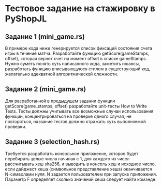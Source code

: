 # Тестовое задание на стажировку в PyShopJL

## Задание 1 (mini_game.rs)

В примере кода ниже генерируется список фиксаций состояния счета игры в течение матча.
Разработайте функцию getScore(gameStamps, offset), которая вернет счет на момент offset в списке gameStamps.
Нужно суметь понять суть написанного кода, заметить нюансы, разработать функцию вписывающуюся стилем в существующий код, 
желательно адекватной алгоритмической сложности.

## Задание 2 (mini_game.rs)

Для разработанной в предыдущем задании функции getScore(game_stamps, offset) разработайте 
unit-тесты How to Write Tests. Тесты должны учитывать все возможные случаи использования функции, концентрироваться
на проверке одного случая, не повторяться, название тестов должно отражать суть выполняемой проверки.

## Задание 3 (selection_hash.rs)

Требуется разработать консольное приложение, которое будет перебирать целые числа начиная с 1, 
для каждого из чисел рассчитывать хеш sha256, и выводить в консоль хеш и исходное число, если дайджест хеша 
(символьное представление хеша) оканчивается N-символами нуля. N задается пользователем при запуске приложения. 
Параметр F определяет сколько значений хеша следует найти команде.